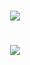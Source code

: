 <h1 align="center">
    <img src="https://ik.imagekit.io/pascoalini/logo_-RdtwzpUN.svg">
</h1>

<h1 align="center">
    <img src="https://ik.imagekit.io/pascoalini/proffy_rvwOqmhVR.png">
</h1>